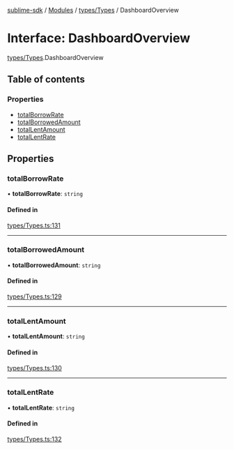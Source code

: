 [sublime-sdk](../README.md) / [Modules](../modules.md) / [types/Types](../modules/types_Types.md) / DashboardOverview

# Interface: DashboardOverview

[types/Types](../modules/types_Types.md).DashboardOverview

## Table of contents

### Properties

- [totalBorrowRate](types_Types.DashboardOverview.md#totalborrowrate)
- [totalBorrowedAmount](types_Types.DashboardOverview.md#totalborrowedamount)
- [totalLentAmount](types_Types.DashboardOverview.md#totallentamount)
- [totalLentRate](types_Types.DashboardOverview.md#totallentrate)

## Properties

### totalBorrowRate

• **totalBorrowRate**: `string`

#### Defined in

[types/Types.ts:131](https://github.com/akshay111meher/sublime-sdk/blob/06a64cf/src/types/Types.ts#L131)

___

### totalBorrowedAmount

• **totalBorrowedAmount**: `string`

#### Defined in

[types/Types.ts:129](https://github.com/akshay111meher/sublime-sdk/blob/06a64cf/src/types/Types.ts#L129)

___

### totalLentAmount

• **totalLentAmount**: `string`

#### Defined in

[types/Types.ts:130](https://github.com/akshay111meher/sublime-sdk/blob/06a64cf/src/types/Types.ts#L130)

___

### totalLentRate

• **totalLentRate**: `string`

#### Defined in

[types/Types.ts:132](https://github.com/akshay111meher/sublime-sdk/blob/06a64cf/src/types/Types.ts#L132)
